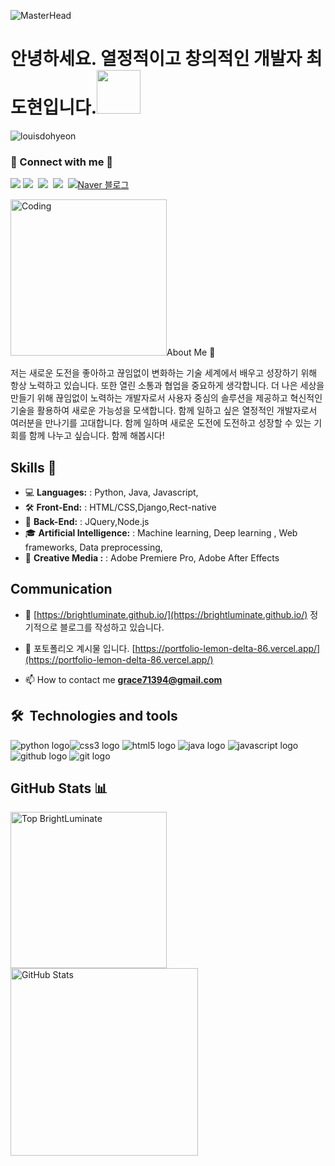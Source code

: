 ![MasterHead](https://1.bp.blogspot.com/-7A4WynwLsMw/XbBpCXG8fHI/AAAAAAAAMt4/uOa1bpLskYgrwGbllhSu2SDj_Mig8SXJQCLcBGAsYHQ/s1600/2000_600px.gif)
<h1>안녕하세요. 열정적이고 창의적인 개발자 최도현입니다.<img src="https://raw.githubusercontent.com/innng/innng/master/assets/kyubey.gif" height="70" /></h1>

<p align="left"> <img src="https://komarev.com/ghpvc/?username=louisdohyeon&label=Profile%20views&color=0e75b6&style=flat" alt="louisdohyeon" /> </p>

<h3 align="left"> 🎳 Connect with me 🎳 </h3>   
<p align="left">
<a  href="https://www.instagram.com/dohyeon428/?igsh=MWtjM21nMmg1MDFlcw%3D%3D&utm_source=qr"><img src="https://img.shields.io/badge/instagram-E4405F?style=flat&logo=instagram&logoColor=white&link=https://www.instagram.com/dohyeon428/?igsh=MWtjM21nMmg1MDFlcw%3D%3D&utm_source=qr"/></a>
<a href="https://www.facebook.com/profile.php?id=100012920281549&mibextid=JRoKGi"><img src="https://img.shields.io/badge/facebook-0866FF?style=flat&logo=facebook&logoColor=white&link=https://www.facebook.com/profile.php?id=100012920281549&mibextid=JRoKGi"/></a>&nbsp
<a href="https://www.youtube.com/@DohyeonChoi"><img src="https://img.shields.io/badge/youtube-FF0000?style=flat&logo=youtube&logoColor=white&link=https://www.youtube.com/@DohyeonChoi"/></a>&nbsp
<a href="https://github.com/BrightLuminate"><img src="https://img.shields.io/badge/github-181717?style=flat&logo=github&logoColor=white&link=https://github.com/Louisdohyeon"/></a>&nbsp
<a href="https://blog.naver.com/grace9352"><img src="https://img.shields.io/badge/naver-03C75A?style=flat&logo=naver&logoColor=white&link=https://blog.naver.com/grace9352" alt="Naver 블로그"></a>
</p>
<img align="riht" alt="Coding" width="250" src="https://dribbble.com/shots/6581243-Digital-Marketing"



## About Me 💬
저는 새로운 도전을 좋아하고 끊임없이 변화하는 기술 세계에서 배우고 성장하기 위해 항상 노력하고 있습니다. 또한 열린 소통과 협업을 중요하게 생각합니다.
더 나은 세상을 만들기 위해 끊임없이 노력하는 개발자로서 사용자 중심의 솔루션을 제공하고 혁신적인 기술을 활용하여 새로운 가능성을 모색합니다. 함께 일하고 싶은 열정적인 개발자로서 여러분을 만나기를 고대합니다. 함께 일하며 새로운 도전에 도전하고 성장할 수 있는 기회를 함께 나누고 싶습니다. 함께 해봅시다!

## Skills 🚀
- 💻 **Languages:** : Python, Java, Javascript,
- 🛠️ **Front-End:** : HTML/CSS,Django,Rect-native
- 🛝 **Back-End:** : JQuery,Node.js
- 🎓 **Artificial Intelligence:** : Machine learning, Deep learning , Web frameworks, Data preprocessing,
- 🎱 **Creative Media :** :  Adobe Premiere Pro, Adobe After Effects

## Communication 

- 📝 [https://brightluminate.github.io/](https://brightluminate.github.io/) 정기적으로 블로그를 작성하고 있습니다.

- 💬 포토폴리오 계시물 입니다. [https://portfolio-lemon-delta-86.vercel.app/](https://portfolio-lemon-delta-86.vercel.app/)

- 📫 How to contact me **grace71394@gmail.com**

## 🛠  Technologies and tools

<img src="https://img.shields.io/badge/python-purple?style=flat&logo=python&logoColor=white" alt="python logo" title="Python"/><img src="https://img.shields.io/badge/css3-red?style=flat&logo=css3&logoColor=white" alt="css3 logo" title="CSS3"/> <img src="https://img.shields.io/badge/html5-blue?style=flat&logo=html5&logoColor=white" alt="html5 logo" title="HTML5"/> <img src="https://img.shields.io/badge/java-green?style=flat&logo=java&logoColor=white" alt="java logo" title="Java"/> <img src="https://img.shields.io/badge/javascript-yellow?style=flat&logo=javascript&logoColor=white" alt="javascript logo" title="JavaScript"/> <img src="https://img.shields.io/badge/github-grey?style=flat&logo=github&logoColor=white" alt="github logo" title="GitHub"/> <img src="https://img.shields.io/badge/git-black?style=flat&logo=git&logoColor=white" alt="git logo" title="Git"/>


## GitHub Stats 📊
<div>
  <img align="left" src="https://github-readme-stats.vercel.app/api/top-langs/?username=BrightLuminate&layout=compact" alt="Top BrightLuminate" Width="250"/>
  <img align="Center" src="https://github-readme-stats.vercel.app/api?username=BrightLuminate&show_icons=true&theme=radical" alt="GitHub Stats" Width="300"/>
  <br> <!-- Add a line break to move the next image below -->
</div>




